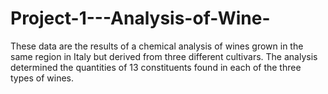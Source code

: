 # Project-1---Analysis-of-Wine-
These data are the results of a chemical analysis of wines grown in the same region in Italy but derived from three different cultivars. The analysis determined the quantities of 13 constituents found in each of the three types of wines.
